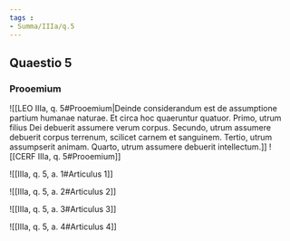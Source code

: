 ```yaml
---
tags : 
- Summa/IIIa/q.5
---
```


## Quaestio 5

### Prooemium

![[LEO IIIa, q. 5#Prooemium|Deinde considerandum est de assumptione partium humanae naturae. Et circa hoc quaeruntur quatuor. Primo, utrum filius Dei debuerit assumere verum corpus. Secundo, utrum assumere debuerit corpus terrenum, scilicet carnem et sanguinem. Tertio, utrum assumpserit animam. Quarto, utrum assumere debuerit intellectum.]]
![[CERF IIIa, q. 5#Prooemium]]

![[IIIa, q. 5, a. 1#Articulus 1]]

![[IIIa, q. 5, a. 2#Articulus 2]]

![[IIIa, q. 5, a. 3#Articulus 3]]

![[IIIa, q. 5, a. 4#Articulus 4]]

